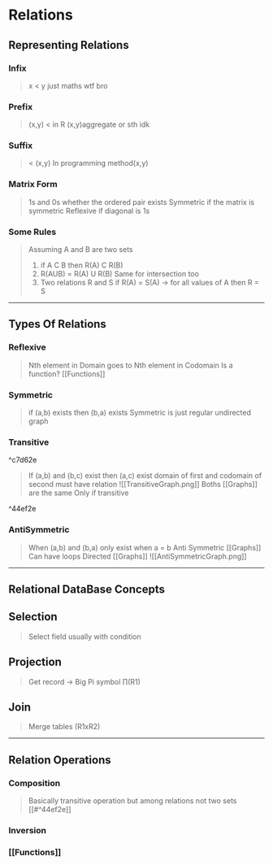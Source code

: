 # Relations
## Representing Relations
### Infix
> x < y
> just maths wtf bro
### Prefix
> (x,y) < 
> in R (x,y)aggregate or sth idk
### Suffix
> < (x,y)
> In programming method(x,y)
### Matrix Form
> 1s and 0s whether the ordered pair exists
> Symmetric if the matrix is symmetric
> Reflexive if diagonal is 1s
### Some Rules
> Assuming A and B are two sets
> 1. if A C B then R(A) C R(B)
> 2. R(AUB) = R(A) U R(B) Same for intersection too
> 3. Two relations R and S
>    if R(A) = S(A) -> for all values of A
>    then R = S
----
## Types Of Relations
### Reflexive
> Nth element in Domain goes to Nth element in Codomain
> Is a function? [[Functions]]
### Symmetric
> if (a,b) exists then (b,a) exists
> Symmetric is just regular undirected graph
### Transitive

^c7d62e

> If (a,b) and (b,c) exist then (a,c) exist
> domain of first and codomain of second must have relation
>![[TransitiveGraph.png]] 
>Boths [[Graphs]] are the same
>Only if transitive

^44ef2e

### AntiSymmetric
> When (a,b) and (b,a) only exist when a = b
> Anti Symmetric [[Graphs]]
> Can have loops
> Directed [[Graphs]]
![[AntiSymmetricGraph.png]]
----
## Relational DataBase Concepts
## Selection
>Select field usually with condition
## Projection
>Get record -> Big Pi symbol
>∏(R1)  
## Join
>Merge tables (R1xR2)
----
## Relation Operations
### Composition
>Basically transitive operation but among relations not two sets [[#^44ef2e]]
### Inversion
### [[Functions]]
